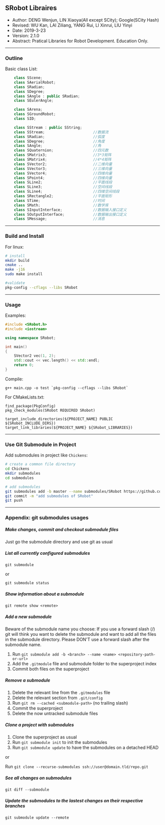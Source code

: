 ## SRobot Libraires
- Author: DENG Wenjun, LIN Xiaoya(All except SCity); Google(SCity Hash)
- Revised: WU Kan, LAI Ziliang, YANG Rui, LI Xinrui, LIU Yinyi
- Date: 2019-3-23
- Version: 2.1.0
- Abstract: Pratical Libraries for Robot Development. Education Only.

---

### Outline
Basic class List:

```cpp
	class SScene;
	class SAerialRobot;
	class SRadian;
	class SDegree;
	class SAngle : public SRadian;
	class SEulerAngle;

	class SArena;
	class SGroundRobot;
	class SID;

	class SStream : public SString;
	class SStream;						//数据流
	class SRadian;						//弧度
	class SDegree;						//角度
	class SAngle;						//角
	class SQuaternion;					//四元数
	class SMatrix3;						//3*3矩阵
	class SMatrix4;						//4*4矩阵
	class SVector2;						//二维向量
	class SVector3;						//三维向量
	class SVector4;						//四维向量
	class SPoint4;						//四维向量
	class SLine2;						//平面线段
	class SLine3;						//空间线段
	class SLine4;						//四维空间线段
	class SRectangle2;					//平面矩形
	class STime;						//时间
	class SMath;						//数学库
	class SInputInterface;				//数据输入接口定义
	class SOutputInterface;				//数据输出接口定义
	class SMessage;						//消息
```
---

### Build and Install
For linux:

```bash
# install
mkdir build
cmake ..
make -j16
sudo make install

#validate
pkg-config --cflags --libs SRobot
```

---

### Usage
Examples:

```cpp
#include <SRobot.h>
#include <iostream>

using namespace SRobot;

int main()
{
	SVector2 vec(1, 2);
	std::cout << vec.length() << std::endl;
	return 0;
}
```

Compile:

```
g++ main.cpp -o test `pkg-config --cflags --libs SRobot`
```

For CMakeLists.txt:

```
find_package(PkgConfig)
pkg_check_modules(SRobot REQUIRED SRobot)

target_include_directories(${PROJECT_NAME} PUBLIC ${SRobot_INCLUDE_DIRS})
target_link_libraries(${PROJECT_NAME} ${SRobot_LIBRARIES})
```

---

### Use Git Submodule in Project
Add submodules in project like `Chickens`:

```bash
# create a common file directory
cd Chickens
mkdir submodules
cd submodules

# add submodules
git submodules add -b master --name submodules/SRobot https://github.com/Champion-Liu/SRobot.git
git commit -m "add submodules of SRobot"
git push
```


---

### Appendix: git submodules usages

##### Make changes, commit and checkout submodule files
Just go the submodule directory and use git as usual

##### List all currently configured submodules     
```
git submodule
```   
or   
```
git submodule status
```   

##### Show information about a submodule
```
git remote show <remote>
```

##### Add a new submodule
Beware of the submodule name you choose: If you use a forward slash (/) git will think you want to delete the submodule and want to add all the files in the submodule directory. Please DON'T use a forward slash after the submodule name.

1. Run `git submodule add -b <branch> --name <name> <repository-path-or-url>`
2. Add the `.gitmodule` file and submodule folder to the superproject index
3. Commit both files on the superproject

##### Remove a submodule
1. Delete the relevant line from the `.gitmodules` file
2. Delete the relevant section from `.git/config`
3. Run `git rm --cached <submodule-path>` (no trailing slash)
4. Commit the superproject
5. Delete the now untracked submodule files

##### Clone a project with submodules
1. Clone the superproject as usual
2. Run `git submodule init` to init the submodules
3. Run `git submodule update` to have the submodules on a detached HEAD   

or

Run `git clone --recurse-submodules ssh://user@domain.tld/repo.git`

##### See all changes on submodules
```
git diff --submodule
```

##### Update the submodules to the lastest changes on their respective branches
```
git submodule update --remote
```
